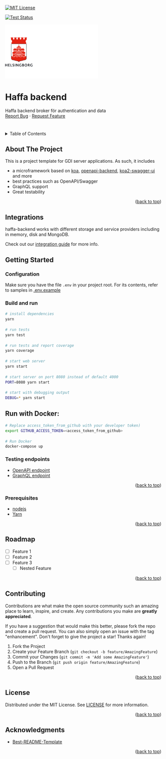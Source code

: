 <!-- Improved compatibility of back to top link: See: https://github.com/othneildrew/Best-README-Template/pull/73 -->

<a name="readme-top"></a>

<!--
*** Thanks for checking out the Best-README-Template. If you have a suggestion
*** that would make this better, please fork the repo and create a pull request
*** or simply open an issue with the tag "enhancement".
*** Don't forget to give the project a star!
*** Thanks again! Now go create something AMAZING! :D
-->

<!-- PROJECT SHIELDS -->
<!--
*** I'm using markdown "reference style" links for readability.
*** Reference links are enclosed in brackets [ ] instead of parentheses ( ).
*** See the bottom of this document for the declaration of the reference variables
*** for contributors-url, forks-url, etc. This is an optional, concise syntax you may use.
*** https://www.markdownguide.org/basic-syntax/#reference-style-links
-->

[![MIT License][license-shield]][license-url]

[![Test Status][test-badge-url]][test-workflow-url]

<p>
  <a href="https://github.com/helsingborg-stad/haffa-backend">
    <img src="docs/images/hbg-github-logo-combo.png" alt="Logo" width="300">
  </a>
</p>
<h1>Haffa backend</h1>
<p>
  Haffa backend broker för authentication and data
  <br />
  <a href="https://github.com/helsingborg-stad/haffa-backend/issues">Report Bug</a>
  ·
  <a href="https://github.com/helsingborg-stad/haffa-backend/issues">Request Feature</a>
</p>

#

<!-- TABLE OF CONTENTS -->
<details>
  <summary>Table of Contents</summary>
  <ol>
    <li>
      <a href="#about-the-project">About The Project</a>
    </li>
    <li>
      <a href="#getting-started">Getting Started</a>
      <ul>
        <li><a href="#prerequisites">Prerequisites</a></li>
      </ul>
    </li>
    <li><a href="#roadmap">Roadmap</a></li>
    <li><a href="#contributing">Contributing</a></li>
    <li><a href="#license">License</a></li>
    <li><a href="#acknowledgments">Acknowledgments</a></li>
  </ol>
</details>

<!-- ABOUT THE PROJECT -->

## About The Project

This is a project template for GDI server applications.
As such, it includes

- a microframework based on [koa](https://koajs.com/), [openapi-backend](https://github.com/anttiviljami/openapi-backend), [koa2-swagger-ui](https://github.com/scttcper/koa2-swagger-ui) and more
- best practices such as OpenAPI/Swagger
- GraphQL support
- Great testability

<p align="right">(<a href="#readme-top">back to top</a>)</p>

<!-- GETTING STARTED -->

## Integrations

haffa-backend works with different storage and service providers including in memory, disk and MongoDB.

Check out our [integration guide](./integrations/readme.md) for more info.

## Getting Started

### Configuration

Make sure you have the file `.env` in your project root. For its contents, refer to samples in [.env.example](./.env.example)

### Build and run

```sh
# install dependencies
yarn

# run tests
yarn test

# run tests and report coverage
yarn coverage

# start web server
yarn start

# start server on port 8080 instead of default 4000
PORT=8080 yarn start

# start with debugging output
DEBUG=* yarn start

```

## Run with Docker:

```sh
# Replace access_token_from_github with your developer token)
export GITHUB_ACCESS_TOKEN=<access_token_from_github>

# Run Docker
docker-compose up
```

### Testing endpoints

- [OpenAPI endpoint](http://localhost:4000)
- [GraphQL endpoint](https://cloud.hasura.io/public/graphiql?endpoint=http%3A%2F%2Flocalhost%3A4000%2Fapi%2Fv1%2Fhaffa%2Fgraphql)

<p align="right">(<a href="#readme-top">back to top</a>)</p>

### Prerequisites

- [nodejs](https://nodejs.org/en/)
- [Yarn](https://classic.yarnpkg.com/lang/en/docs/install)

<p align="right">(<a href="#readme-top">back to top</a>)</p>

## Roadmap

- [ ] Feature 1
- [ ] Feature 2
- [ ] Feature 3
  - [ ] Nested Feature

<p align="right">(<a href="#readme-top">back to top</a>)</p>

<!-- CONTRIBUTING -->

## Contributing

Contributions are what make the open source community such an amazing place to learn, inspire, and create. Any contributions you make are **greatly appreciated**.

If you have a suggestion that would make this better, please fork the repo and create a pull request. You can also simply open an issue with the tag "enhancement".
Don't forget to give the project a star! Thanks again!

1. Fork the Project
2. Create your Feature Branch (`git checkout -b feature/AmazingFeature`)
3. Commit your Changes (`git commit -m 'Add some AmazingFeature'`)
4. Push to the Branch (`git push origin feature/AmazingFeature`)
5. Open a Pull Request

<p align="right">(<a href="#readme-top">back to top</a>)</p>

<!-- LICENSE -->

## License

Distributed under the MIT License. See [LICENSE](LICENSE) for more information.

<p align="right">(<a href="#readme-top">back to top</a>)</p>

<!-- ACKNOWLEDGMENTS -->

## Acknowledgments

- [Best-README-Template](https://github.com/othneildrew/Best-README-Template)

<p align="right">(<a href="#readme-top">back to top</a>)</p>

<!-- MARKDOWN LINKS & IMAGES -->
<!-- https://www.markdownguide.org/basic-syntax/#reference-style-links -->

[license-shield]: https://img.shields.io/github/license/helsingborg-stad/haffa-backend.svg?style=for-the-badge
[license-url]: https://github.com/helsingborg-stad/haffa-backend/blob/master/LICENSE.txt
[test-badge-url]: https://github.com/helsingborg-stad/haffa-backend/actions/workflows/automatic-tests.yml/badge.svg
[test-workflow-url]: https://github.com/helsingborg-stad/haffa-backend/actions/workflows/automatic-tests.yml
